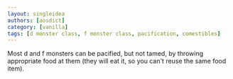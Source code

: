 ```yaml
---
layout: singleidea
authors: [aosdict]
category: [vanilla]
tags: [d monster class, f monster class, pacification, comestibles]
---
```

Most d and f monsters can be pacified, but not tamed, by throwing appropriate food at them (they will eat it, so you can't reuse the same food item).
